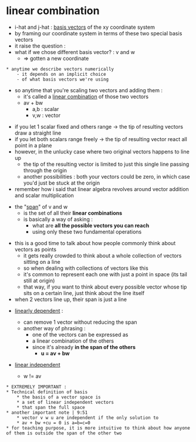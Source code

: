# linear combination 
- i-hat and j-hat : [basis vectors](basis-vectors) of the xy coordinate system
- by framing our coordinate system in terms of these two special basis vectors
- it raise the question :
- what if we chose different basis vector? : v and w 
    - => gotten a new coordinate
```
* anytime we describe vectors numerically
    - it depends on an implicit choice
    - of what basis vectors we're using
```
* so anytime that you're scaling two vectors and adding them :
    - it's called a [linear combination](linear-combination) of those two vectors
    - av + bw 
        - a,b : scalar
        - v,w : vector

- if you let 1 scalar fixed and others range -> the tip of resulting vectors draw a straight line
- if you let both scalars range freely -> the tip of resulting vector react all point in a plane
- however, in the unlucky case where two original vectors happens to line up
    - the tip of the resulting vector is limited to just this single line passing through the origin 
    - another possibilities : both your vectors could be zero, in which case you'd just be stuck at the origin
- remember how i said that linear algebra revolves around vector addition and scalar multiplication

* the "[span](span)" of v and w
    - is the set of all their **linear combinations**
    * is basically a way of asking :
        - what are **all the possible vectors you can reach**
        - using only these two fundamental operations

- this is a good time to talk about how people commonly think about vectors as points
    - it gets really crowded to think about a whole collection of vectors sitting on a line
    - so when dealing with collections of vectors like this
    - it's common to represent each one with just a point in space (its tail still at origin)
    - that way, if you want to think about every possible vector whose tip sits on a certain line, just think about the line itself
- when 2 vectors line up, their span is just a line

* [linearly dependent](linearly-dependent) :
    - can remove 1 vector without reducing the span
    - another way of phrasing :
        * one of the vectors can be expressed as
        * a linear combination of the others
        - since it's already **in the span of the others**
            - **u = av + bw**

* [linear independent](linear-independent)
    - w != av
```
* EXTREMELY IMPORTANT :
* Technical definition of basis
    * the basis of a vector space is
    * a set of linear independent vectors
    * that span the full space
* another important note | 9:51
    * vector v w u are independent if the only solution to
    * av + bw +cu = 0 is a=b=c=0
* for teaching purpose, it is more intuitive to think about how anyone of them is outside the span of the other two
```

